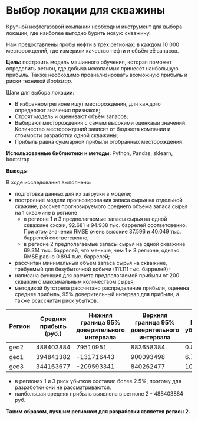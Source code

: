 # Выбор локации для скважины
Крупной нефтегазовой компании необходим инструмент для выбора локации, где наиболее выгодно бурить новую скважину.

Нам предоставлены пробы нефти в трёх регионах: в каждом 10 000 месторождений, где измерили качество нефти и объём её запасов. 

**Цель:** построить модель машинного обучения, которая поможет определить регион, где добыча ископаемых принесёт наибольшую прибыль. Также необходимо проанализировать возможную прибыль и риски техникой *Bootstrap.*

Шаги для выбора локации:

- В избранном регионе ищут месторождения, для каждого определяют значения признаков;
- Строят модель и оценивают объём запасов;
- Выбирают месторождения с самым высокими оценками значений. Количество месторождений зависит от бюджета компании и стоимости разработки одной скважины;
- Прибыль равна суммарной прибыли отобранных месторождений.

**Использованные библиотеки и методы:** Python, Pandas, sklearn, bootstrap

**Выводы**

В ходе исследования выполнено:
- подготовка данных для их загрузки в модели;
- построение модели прогнозирования запаса сырья на отдельной скажине, рассчет прогнозируемого среднего объема запаса сырья на 1 скважине в регионе
   - в регионе 1 и 3 предполагаемые запасы сырья на одной скважине схожи, 92.681 и 94.938 тыс. баррелей соответсвенно. При этом значения RMSE очень высокие 37.596 и 40.049 тыс. баррелей соответсвенно;
   - в регионе 2 предполагаемые запасы сырья на одной скважине 69.314 тыс. баррелей, что меньше, чем 1 и 3 регионе, однако RMSE равно 0.894 тыс. баррелей;
- рассчитан минимальный объем запаса сырья на скважине, требуемый для безубыточной добычи (111.111 тыс. баррелей);
- написана функция для расчета предполагаемой прибыли от 200 скважин с максимальным количеством сырья;
- методикой бутстрепа рассчитано распределение прибыли, оценена средняя прибыль, 95% доверительный интервал для прибыли, а также рсассчитан риск убытков. 

| Регион | Средняя прибыль (руб.) | Нижняя граница 95% доверительного интервала | Верхняя граница 95% доверительного интервала | Риск убытков |
|----|----|----|----|----|
| geo2 | 488403884 | 79510951 | 883658384 |	0.80% |
|geo1|	394841382|	-131716443|	900093498|	6.70%|
|geo3|	344163677|	-209593341|	840262477|	10.70%|
	   
     
 - в регионах 1 и 3 риск убытков составил более 2.5%, поэтому для разработки они не рассматриваются.     
 - наибольшая средняя прибыль выявлена в регионе 2 -  488403884	руб.
 
 **Таким образом, лучшим регионом для разработки является регион 2.**
